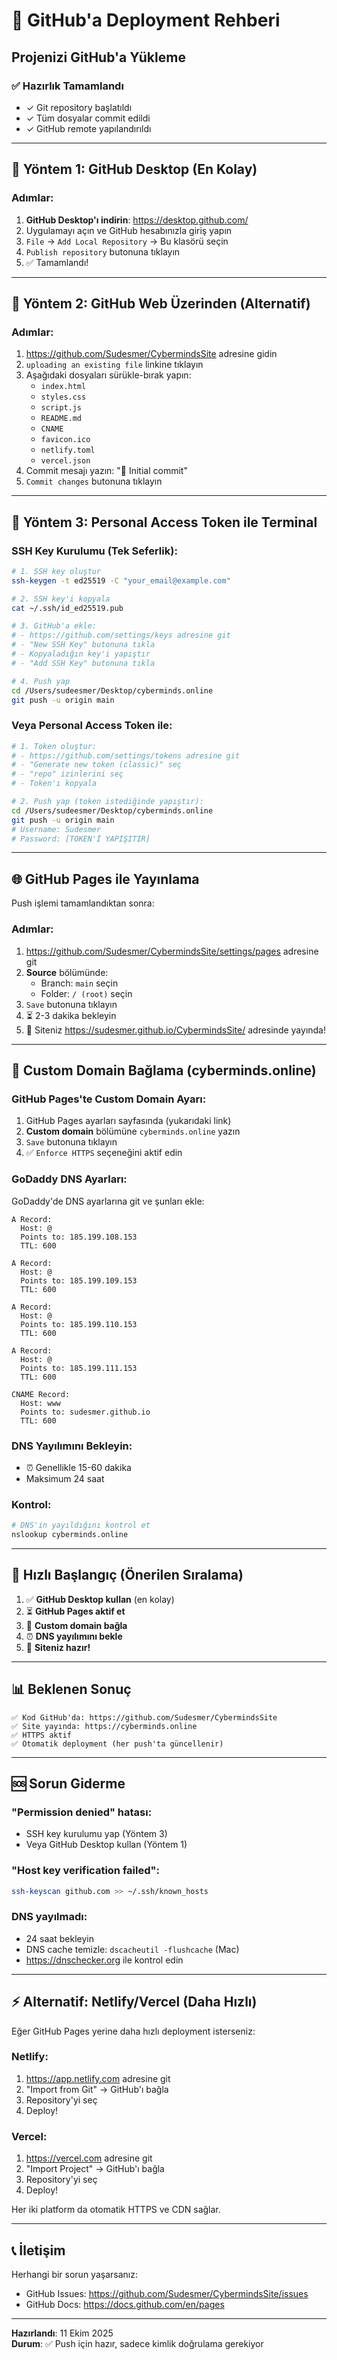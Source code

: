 # 🚀 GitHub'a Deployment Rehberi

## Projenizi GitHub'a Yükleme

### ✅ Hazırlık Tamamlandı
- ✓ Git repository başlatıldı
- ✓ Tüm dosyalar commit edildi
- ✓ GitHub remote yapılandırıldı

---

## 🔧 Yöntem 1: GitHub Desktop (En Kolay)

### Adımlar:
1. **GitHub Desktop'ı indirin**: https://desktop.github.com/
2. Uygulamayı açın ve GitHub hesabınızla giriş yapın
3. `File` → `Add Local Repository` → Bu klasörü seçin
4. `Publish repository` butonuna tıklayın
5. ✅ Tamamlandı!

---

## 🔧 Yöntem 2: GitHub Web Üzerinden (Alternatif)

### Adımlar:
1. https://github.com/Sudesmer/CybermindsSite adresine gidin
2. `uploading an existing file` linkine tıklayın
3. Aşağıdaki dosyaları sürükle-bırak yapın:
   - `index.html`
   - `styles.css`
   - `script.js`
   - `README.md`
   - `CNAME`
   - `favicon.ico`
   - `netlify.toml`
   - `vercel.json`
4. Commit mesajı yazın: "🚀 Initial commit"
5. `Commit changes` butonuna tıklayın

---

## 🔧 Yöntem 3: Personal Access Token ile Terminal

### SSH Key Kurulumu (Tek Seferlik):
```bash
# 1. SSH key oluştur
ssh-keygen -t ed25519 -C "your_email@example.com"

# 2. SSH key'i kopyala
cat ~/.ssh/id_ed25519.pub

# 3. GitHub'a ekle:
# - https://github.com/settings/keys adresine git
# - "New SSH Key" butonuna tıkla
# - Kopyaladığın key'i yapıştır
# - "Add SSH Key" butonuna tıkla

# 4. Push yap
cd /Users/sudeesmer/Desktop/cyberminds.online
git push -u origin main
```

### Veya Personal Access Token ile:
```bash
# 1. Token oluştur:
# - https://github.com/settings/tokens adresine git
# - "Generate new token (classic)" seç
# - "repo" izinlerini seç
# - Token'ı kopyala

# 2. Push yap (token istediğinde yapıştır):
cd /Users/sudeesmer/Desktop/cyberminds.online
git push -u origin main
# Username: Sudesmer
# Password: [TOKEN'İ YAPIŞITIR]
```

---

## 🌐 GitHub Pages ile Yayınlama

Push işlemi tamamlandıktan sonra:

### Adımlar:
1. https://github.com/Sudesmer/CybermindsSite/settings/pages adresine git
2. **Source** bölümünde:
   - Branch: `main` seçin
   - Folder: `/ (root)` seçin
3. `Save` butonuna tıklayın
4. ⏳ 2-3 dakika bekleyin
5. 🎉 Siteniz https://sudesmer.github.io/CybermindsSite/ adresinde yayında!

---

## 🔗 Custom Domain Bağlama (cyberminds.online)

### GitHub Pages'te Custom Domain Ayarı:
1. GitHub Pages ayarları sayfasında (yukarıdaki link)
2. **Custom domain** bölümüne `cyberminds.online` yazın
3. `Save` butonuna tıklayın
4. ✅ `Enforce HTTPS` seçeneğini aktif edin

### GoDaddy DNS Ayarları:
GoDaddy'de DNS ayarlarına git ve şunları ekle:

```
A Record:
  Host: @
  Points to: 185.199.108.153
  TTL: 600
  
A Record:
  Host: @
  Points to: 185.199.109.153
  TTL: 600
  
A Record:
  Host: @
  Points to: 185.199.110.153
  TTL: 600
  
A Record:
  Host: @
  Points to: 185.199.111.153
  TTL: 600

CNAME Record:
  Host: www
  Points to: sudesmer.github.io
  TTL: 600
```

### DNS Yayılımını Bekleyin:
- ⏰ Genellikle 15-60 dakika
- Maksimum 24 saat

### Kontrol:
```bash
# DNS'in yayıldığını kontrol et
nslookup cyberminds.online
```

---

## 🎯 Hızlı Başlangıç (Önerilen Sıralama)

1. ✅ **GitHub Desktop kullan** (en kolay)
2. ⏳ **GitHub Pages aktif et**
3. 🔗 **Custom domain bağla**
4. ⏰ **DNS yayılımını bekle**
5. 🎉 **Siteniz hazır!**

---

## 📊 Beklenen Sonuç

```
✅ Kod GitHub'da: https://github.com/Sudesmer/CybermindsSite
✅ Site yayında: https://cyberminds.online
✅ HTTPS aktif
✅ Otomatik deployment (her push'ta güncellenir)
```

---

## 🆘 Sorun Giderme

### "Permission denied" hatası:
- SSH key kurulumu yap (Yöntem 3)
- Veya GitHub Desktop kullan (Yöntem 1)

### "Host key verification failed":
```bash
ssh-keyscan github.com >> ~/.ssh/known_hosts
```

### DNS yayılmadı:
- 24 saat bekleyin
- DNS cache temizle: `dscacheutil -flushcache` (Mac)
- https://dnschecker.org ile kontrol edin

---

## ⚡ Alternatif: Netlify/Vercel (Daha Hızlı)

Eğer GitHub Pages yerine daha hızlı deployment isterseniz:

### Netlify:
1. https://app.netlify.com adresine git
2. "Import from Git" → GitHub'ı bağla
3. Repository'yi seç
4. Deploy!

### Vercel:
1. https://vercel.com adresine git
2. "Import Project" → GitHub'ı bağla
3. Repository'yi seç
4. Deploy!

Her iki platform da otomatik HTTPS ve CDN sağlar.

---

## 📞 İletişim

Herhangi bir sorun yaşarsanız:
- GitHub Issues: https://github.com/Sudesmer/CybermindsSite/issues
- GitHub Docs: https://docs.github.com/en/pages

---

**Hazırlandı**: 11 Ekim 2025  
**Durum**: ✅ Push için hazır, sadece kimlik doğrulama gerekiyor

